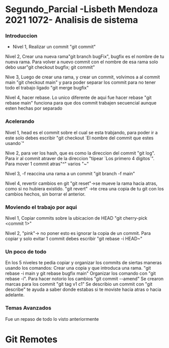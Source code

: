# Segundo_Parcial -Lisbeth Mendoza 2021 1072- Analisis de sistema 

### Introduccion
- Nivel 1, Realizar un commit "git commit"

Nivel 2, Crear una nueva rama"git branch bugFix", bugfix es el nombre de tu nueva rama. Para volver a nuevo commit con el nombre de esa rama solo debo usar"git checkout bugfix; git commit"

Nive 3, Luego de crear una rama, y crear un commit, volvimos a al commit main "git checkout main" y para poder separar los commit para no tener todo el trabajo ligado "git merge bugfix"

Nivel 4, hacer rebase. Lo unico diferente de aqui fue hacer rebase "git rebase main" funciona para que dos commit trabajen secuencial aunque esten hechas por separado

### Acelerando
Nivel 1, head es el commit sobre el cual se esta trabjando, para poder ir a este solo debes escribir "git checkout ´El nombre del commit que estes usando´"

Nive 2, para ver los hash, que es como la direccion del commit "git log". Para ir al commit atraver de la direccion "tipear ´Los primero 4 digitos´". Para mover 1 commit atras"^" varios "~<num>" 
 
Nivel 3, -f reaccina una rama a un commit "git branch -f main" 

Nivel 4, revertir cambios en git "git reset"->se mueve la rama hacia atras, como si no hubiera existido. "git revert" ->te crea una copia de tu git con los cambios hechos, sin borrar el anterior. 

### Moviendo el trabajo por aqui
Nivel 1, Copiar commits sobre la ubicacion de HEAD "git cherry-pick <commit 1>" 

Nivel 2, "pink"-> no poner esto es ignorar la copia de un commit. Para copiar y solo evitar 1 commit debes escribir "git rebase -i HEAD~<num>" 

### Un poco de todo 
 En los 5 niveles te pedia copiar y organizar los commits de siertas maneras usando los comandos: 
 Crear una copia y que introduca una rama. "git rebase -i main y git rebase bugfix main"
 Organizar los comando con "git rebase -i". Para hacer notorio los cambios "git commit --amend" 
 Se crearon marcas para los commit "git tag v1 c1"
 Se describio un commit con "git describe" te ayuda a saber donde estabas si te moviste hacia atras o hacia adelante. 
 
 ### Temas Avanzados
 Fue un repaso de todo lo visto anteriormente
 
 
 # Git Remotes
 
 
